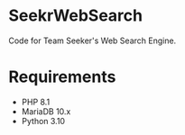 # SeekrWebSearch
Code for Team Seeker's Web Search Engine.

# Requirements
- PHP 8.1
- MariaDB 10.x
- Python 3.10
